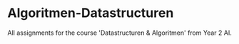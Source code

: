 # Algoritmen-Datastructuren

All assignments for the course 'Datastructuren & Algoritmen' from Year 2 AI.
